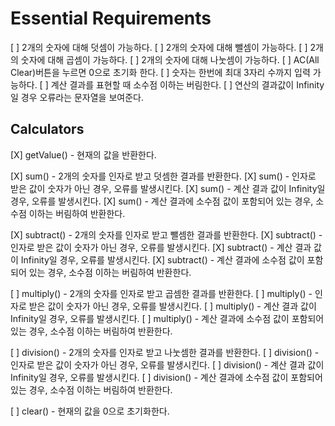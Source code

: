 # Essential Requirements

[ ] 2개의 숫자에 대해 덧셈이 가능하다.
[ ] 2개의 숫자에 대해 뺄셈이 가능하다.
[ ] 2개의 숫자에 대해 곱셈이 가능하다.
[ ] 2개의 숫자에 대해 나눗셈이 가능하다.
[ ] AC(All Clear)버튼을 누르면 0으로 초기화 한다.
[ ] 숫자는 한번에 최대 3자리 수까지 입력 가능하다.
[ ] 계산 결과를 표현할 때 소수점 이하는 버림한다.
[ ] 연산의 결과값이 Infinity일 경우 오류라는 문자열을 보여준다.

## Calculators

[X] getValue() - 현재의 값을 반환한다.

[X] sum() - 2개의 숫자를 인자로 받고 덧셈한 결과를 반환한다.
[X] sum() - 인자로 받은 값이 숫자가 아닌 경우, 오류를 발생시킨다.
[X] sum() - 계산 결과 값이 Infinity일 경우, 오류를 발생시킨다.
[X] sum() - 계산 결과에 소수점 값이 포함되어 있는 경우, 소수점 이하는 버림하여 반환한다.

[X] subtract() - 2개의 숫자를 인자로 받고 뺄셈한 결과를 반환한다.
[X] subtract() - 인자로 받은 값이 숫자가 아닌 경우, 오류를 발생시킨다.
[X] subtract() - 계산 결과 값이 Infinity일 경우, 오류를 발생시킨다.
[X] subtract() - 계산 결과에 소수점 값이 포함되어 있는 경우, 소수점 이하는 버림하여 반환한다.

[ ] multiply() - 2개의 숫자를 인자로 받고 곱셈한 결과를 반환한다.
[ ] multiply() - 인자로 받은 값이 숫자가 아닌 경우, 오류를 발생시킨다.
[ ] multiply() - 계산 결과 값이 Infinity일 경우, 오류를 발생시킨다.
[ ] multiply() - 계산 결과에 소수점 값이 포함되어 있는 경우, 소수점 이하는 버림하여 반환한다.

[ ] division() - 2개의 숫자를 인자로 받고 나눗셈한 결과를 반환한다.
[ ] division() - 인자로 받은 값이 숫자가 아닌 경우, 오류를 발생시킨다.
[ ] division() - 계산 결과 값이 Infinity일 경우, 오류를 발생시킨다.
[ ] division() - 계산 결과에 소수점 값이 포함되어 있는 경우, 소수점 이하는 버림하여 반환한다.

[ ] clear() - 현재의 값을 0으로 초기화한다.
